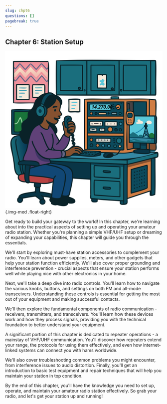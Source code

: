 ```yaml
---
slug: chpt6
questions: []
pagebreak: true
---
```


## Chapter 6: Station Setup

![Illustration of a ham radio station setup](../../../images/stationsetup.svg)
{.img-med .float-right}

Get ready to build your gateway to the world! In this chapter, we're learning about into the practical aspects of setting up and operating your amateur radio station. Whether you're planning a simple VHF/UHF setup or dreaming of expanding your capabilities, this chapter will guide you through the essentials.

We'll start by exploring must-have station accessories to complement your radio. You'll learn about power supplies, meters, and other gadgets that help your station function efficiently. We'll also cover proper grounding and interference prevention - crucial aspects that ensure your station performs well while playing nice with other electronics in your home.

Next, we'll take a deep dive into radio controls. You'll learn how to navigate the various knobs, buttons, and settings on both FM and all-mode transceivers. Understanding these controls is essential for getting the most out of your equipment and making successful contacts.

We'll then explore the fundamental components of radio communication - receivers, transmitters, and transceivers. You'll learn how these devices work and how they process signals, providing you with the technical foundation to better understand your equipment.

A significant portion of this chapter is dedicated to repeater operations - a mainstay of VHF/UHF communication. You'll discover how repeaters extend your range, the protocols for using them effectively, and even how internet-linked systems can connect you with hams worldwide.

We'll also cover troubleshooting common problems you might encounter, from interference issues to audio distortion. Finally, you'll get an introduction to basic test equipment and repair techniques that will help you maintain your station in top condition.

By the end of this chapter, you'll have the knowledge you need to set up, operate, and maintain your amateur radio station effectively. So grab your radio, and let's get your station up and running!
